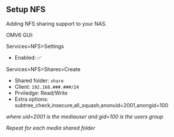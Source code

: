 ## Setup NFS

Adding NFS sharing support to your NAS.

OMV6 GUI:

Services>NFS>Settings
* Enabled: :white_check_mark:

Services>NFS>Shares>Create
* Shared folder: ```share```
* Client: ```192.168.###.###/24```
* Prviledge: Read/Write
* Extra options: subtree_check,insecure,all_squash,anonuid=2001,anongid=100

_where uid=2001 is the mediauser and gid=100 is the users group_

_Repeat for each media shared folder_
